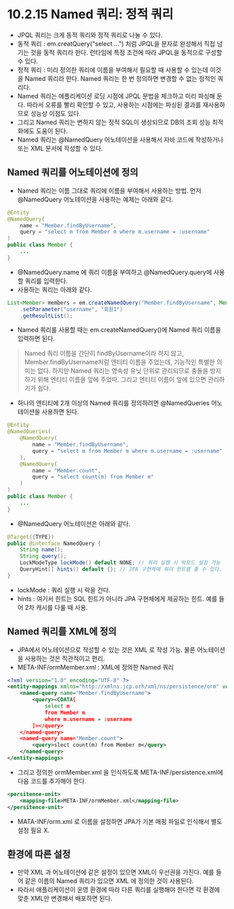 # 10.2.15 Named 쿼리: 정적 쿼리
- JPQL 쿼리는 크게 동적 쿼리와 정적 쿼리로 나눌 수 있다.
- 동적 쿼리 : em.creatQuery("select ...") 처럼 JPQL을 문자로 완성해서 직접 넘기는 것을 동적 쿼리라 한다. 런타임에 특정 조건에 따라 JPQL을 동적으로 구성할 수 있다.
- 정적 쿼리 : 미리 정의한 쿼리에 이름을 부여해서 필요할 때 사용할 수 있는데 이것을 Named 쿼리라 한다. Named 쿼리는 한 번 정의하면 변경할 수 없는 정적인 쿼리다.
- Named 쿼리는 애플리케이션 로딩 시점에 JPQL 문법을 체크하고 미리 파싱해 둔다. 따라서 오류를 빨리 확인할 수 있고, 사용하는 시점에는 파싱된 결과를 재사용하므로 성능상 이점도 있다.
- 그리고 Named 쿼리는 변하지 않는 정적 SQL이 생성되므로 DB의 조회 성능 최적화에도 도움이 된다.
- Named 쿼리는 @NamedQuery 어노테이션을 사용해서 자바 코드에 작성하거나 또는 XML 문서에 작성할 수 있다.

## Named 쿼리를 어노테이션에 정의
- Named 쿼리는 이름 그대로 쿼리에 이름을 부여해서 사용하는 방법. 먼저 @NamedQuery 어노테이션을 사용하는 예제는 아래와 같다.
```java
@Entity
@NamedQuery(
	name = "Member.findByUsername",
	query = "select m from Member m where m.username = :username"
)
public class Member {
    ...
}
```
- @NamedQuery.name 에 쿼리 이름을 부여하고 @NamedQuery.query에 사용할 쿼리를 입력한다.
- 사용하는 쿼리는 아래와 같다.
```java
List<Member> members = em.createNamedQuery("Member.findByUsername", Member.class)
    .setParameter("username", "회원1")
    .getResultList();
```
- Named 쿼리를 사용할 때는 em.createNamedQuery()에 Named 쿼리 이름을 입력하면 된다.
> Named 쿼리 이름을 간단히 findByUsername이라 하지 않고, Member.findByUsername처럼 엔티티 이름을 주었는데, 기능적인 특별한 의미는 없다. 하지만 Named 쿼리는 영속성 유닛 단위로 관리되므로
> 충돌을 방지하기 위해 엔티티 이름을 앞에 주었따. 그리고 엔티티 이름이 앞에 있으면 관리하기가 쉽다.

- 하나의 엔티티에 2개 이상의 Named 쿼리를 정의하려면 @NamedQueries 어노테이션을 사용하면 된다.

```java
@Entity
@NamedQueries(
    @NamedQuery(
        name = "Member.findByUsername",
        query = "select m from Member m where m.username = :username"
    ),
    @NamedQuery(
		name = "Member.count",
		query = "select count(m) from Member m"
	)
)
public class Member {
    ...
}
```
- @NamedQuery 어노테이션은 아래와 같다.
```java
@Target({TYPE})
public @interface NamedQuery {
	String name();
	String query();
	LockModeType lockMode() default NONE; // 쿼리 실행 시 락모드 설정 가능
	QueryHint[] hints() default {}; // JPA 구현체에 쿼리 힌트를 줄 수 있다.
}
```
- lockMode : 쿼리 실행 시 락을 건다.
- hints : 여기서 힌트는 SQL 힌트가 아니라 JPA 구현체에게 제공하는 힌트. 예를 들어 2차 캐시를 다룰 때 사용.

## Named 쿼리를 XML에 정의
- JPA에서 어노테이션으로 작성할 수 있는 것은 XML 로 작성 가능. 물론 어노테이션을 사용하는 것은 직관적이고 편리.
- META-INF/ormMember.xml : XML에 정의한 Named 쿼리

```xml
<?xml version="1.0" encoding="UTF-8" ?>
<entity-mappings xmlns="http://xmlns.jcp.orh/xml/ns/persistence/orm" version="2.1">
    <named-query name="Member.findByUsername">
        <query><CDATA[
            select m
            from Member m
            where m.username = :username
        ]></query>
    </named-query>
    <named-query name="Member.count">
        <query>slect count(m) from Member m</query>
    </named-query>
</entity-mappings>
```
- 그리고 정의한 ormMember.xml 을 인식하도록 META-INF/persistence.xml에 다음 코드를 추가해야 한다.
```xml
<persitence-unit>
    <mapping-file>META-INF/ormMember.xml</mapping-file>
</persitence-unit>
```
- MATA-INF/orm.xml 로 이름을 설정하면 JPA가 기본 매핑 파일로 인식해서 별도 설정 필요 X.

## 환경에 따른 설정
- 만약 XML 과 어노테이션에 같은 설정이 있으면 XML이 우선권을 가진다. 예를 들어 같은 이름의 Named 쿼리가 있으면 XML 에 정의한 것이 사용된다.
- 따라서 애플리케이션이 운영 환경에 따라 다른 쿼리를 실행해야 한다면 각 환경에 맞춘 XML만 변경해서 배포하면 된다.
